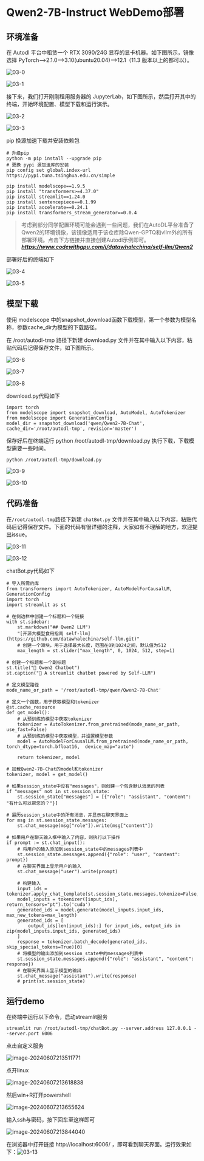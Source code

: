 # Qwen2-7B-Instruct WebDemo部署

## 环境准备

在 Autodl 平台中租赁一个 RTX 3090/24G 显存的显卡机器。如下图所示，镜像选择 PyTorch-->2.1.0-->3.10(ubuntu20.04)-->12.1（11.3 版本以上的都可以）。

![03-0](images/03-0.png)

![03-1](images/03-1.png)

接下来，我们打开刚刚租用服务器的 JupyterLab，如下图所示，然后打开其中的终端，开始环境配置、模型下载和运行演示。

![03-2](images/03-2.png)

![03-3](images/03-3.png)

pip 换源加速下载并安装依赖包

```
# 升级pip
python -m pip install --upgrade pip
# 更换 pypi 源加速库的安装
pip config set global.index-url https://pypi.tuna.tsinghua.edu.cn/simple

pip install modelscope==1.9.5
pip install "transformers>=4.37.0"
pip install streamlit==1.24.0
pip install sentencepiece==0.1.99
pip install accelerate==0.24.1
pip install transformers_stream_generator==0.0.4
```

> 考虑到部分同学配置环境可能会遇到一些问题，我们在AutoDL平台准备了Qwen2的环境镜像，该镜像适用于该仓库除Qwen-GPTQ和vllm外的所有部署环境。点击下方链接并直接创建Autodl示例即可。
> ***https://www.codewithgpu.com/i/datawhalechina/self-llm/Qwen2***

部署好后的终端如下

![03-4](images/03-4.png)

![03-5](images/03-5.png)

## 模型下载

使用 modelscope 中的snapshot_download函数下载模型，第一个参数为模型名称，参数cache_dir为模型的下载路径。

在 /root/autodl-tmp 路径下新建 download.py 文件并在其中输入以下内容，粘贴代码后记得保存文件，如下图所示。

![03-6](images/03-6.png)

![03-7](images/03-7.png)

![03-8](images/03-8.png)

download.py代码如下

```
import torch
from modelscope import snapshot_download, AutoModel, AutoTokenizer
from modelscope import GenerationConfig
model_dir = snapshot_download('qwen/Qwen2-7B-Chat', cache_dir='/root/autodl-tmp', revision='master')
```

保存好后在终端运行 python /root/autodl-tmp/download.py 执行下载，下载模型需要一些时间。

```
python /root/autodl-tmp/download.py 
```

![03-9](images/03-9.png)

![03-10](images/03-10.png)

## 代码准备

在`/root/autodl-tmp`路径下新建 `chatBot.py` 文件并在其中输入以下内容，粘贴代码后记得保存文件。下面的代码有很详细的注释，大家如有不理解的地方，欢迎提出issue。

![03-11](images/03-11.png)

![03-12](images/03-12.png)

chatBot.py代码如下

```
# 导入所需的库
from transformers import AutoTokenizer, AutoModelForCausalLM, GenerationConfig
import torch
import streamlit as st

# 在侧边栏中创建一个标题和一个链接
with st.sidebar:
    st.markdown("## Qwen2 LLM")
    "[开源大模型食用指南 self-llm](https://github.com/datawhalechina/self-llm.git)"
    # 创建一个滑块，用于选择最大长度，范围在0到1024之间，默认值为512
    max_length = st.slider("max_length", 0, 1024, 512, step=1)

# 创建一个标题和一个副标题
st.title("💬 Qwen2 Chatbot")
st.caption("🚀 A streamlit chatbot powered by Self-LLM")

# 定义模型路径
mode_name_or_path = '/root/autodl-tmp/qwen/Qwen2-7B-Chat'

# 定义一个函数，用于获取模型和tokenizer
@st.cache_resource
def get_model():
    # 从预训练的模型中获取tokenizer
    tokenizer = AutoTokenizer.from_pretrained(mode_name_or_path, use_fast=False)
    # 从预训练的模型中获取模型，并设置模型参数
    model = AutoModelForCausalLM.from_pretrained(mode_name_or_path, torch_dtype=torch.bfloat16,  device_map="auto")
  
    return tokenizer, model

# 加载Qwen2-7B-Chat的model和tokenizer
tokenizer, model = get_model()

# 如果session_state中没有"messages"，则创建一个包含默认消息的列表
if "messages" not in st.session_state:
    st.session_state["messages"] = [{"role": "assistant", "content": "有什么可以帮您的？"}]

# 遍历session_state中的所有消息，并显示在聊天界面上
for msg in st.session_state.messages:
    st.chat_message(msg["role"]).write(msg["content"])

# 如果用户在聊天输入框中输入了内容，则执行以下操作
if prompt := st.chat_input():
    # 将用户的输入添加到session_state中的messages列表中
    st.session_state.messages.append({"role": "user", "content": prompt})
    # 在聊天界面上显示用户的输入
    st.chat_message("user").write(prompt)
    
    # 构建输入     
    input_ids = tokenizer.apply_chat_template(st.session_state.messages,tokenize=False,add_generation_prompt=True)
    model_inputs = tokenizer([input_ids], return_tensors="pt").to('cuda')
    generated_ids = model.generate(model_inputs.input_ids, max_new_tokens=max_length)
    generated_ids = [
        output_ids[len(input_ids):] for input_ids, output_ids in zip(model_inputs.input_ids, generated_ids)
    ]
    response = tokenizer.batch_decode(generated_ids, skip_special_tokens=True)[0]
    # 将模型的输出添加到session_state中的messages列表中
    st.session_state.messages.append({"role": "assistant", "content": response})
    # 在聊天界面上显示模型的输出
    st.chat_message("assistant").write(response)
    # print(st.session_state)
```

## 运行demo

在终端中运行以下命令，启动streamlit服务

```
streamlit run /root/autodl-tmp/chatBot.py --server.address 127.0.0.1 --server.port 6006
```

点击自定义服务

![image-20240607213511771](images/03-13.png)

点开linux

![image-20240607213618838](images/03-14.png)

然后win+R打开powershell

![image-20240607213655624](images/03-15.png)

输入ssh与密码，按下回车至这样即可

![image-20240607213844040](images/03-16.png)

在浏览器中打开链接 http://localhost:6006/ ，即可看到聊天界面。运行效果如下：![03-13](images/03-17.png)

